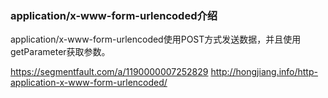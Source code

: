 
### application/x-www-form-urlencoded介绍

application/x-www-form-urlencoded使用POST方式发送数据，并且使用getParameter获取参数。

https://segmentfault.com/a/1190000007252829
http://hongjiang.info/http-application-x-www-form-urlencoded/
